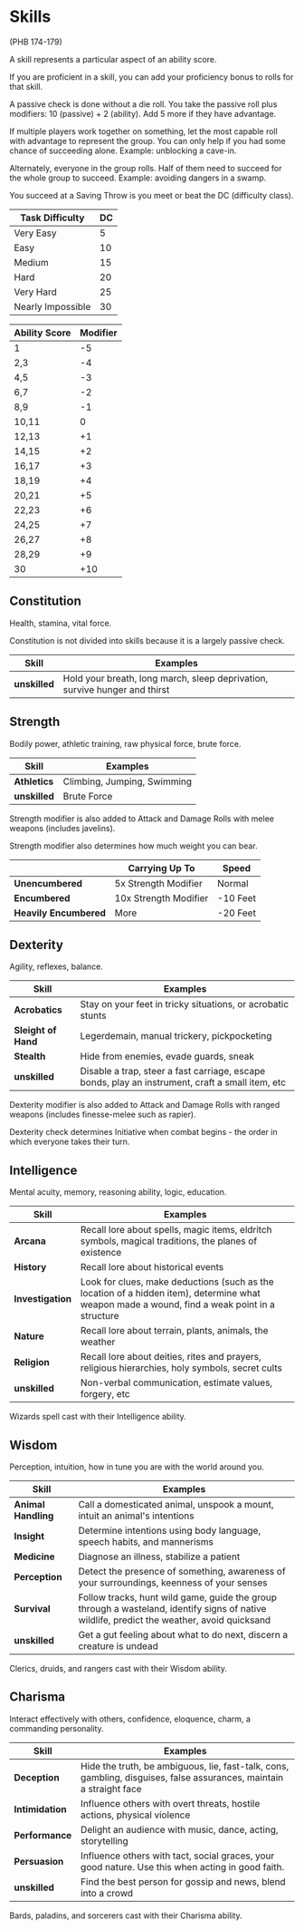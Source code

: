 # Skills

(PHB 174-179)

A skill represents a particular aspect of an ability score.

If you are proficient in a skill, you can add your proficiency bonus to rolls for that skill.

A passive check is done without a die roll. You take the passive roll plus modifiers: 10 (passive) + 2 (ability). Add 5 more if they have advantage.

If multiple players work together on something, let the most capable roll with advantage to represent the group.  You can only help if you had some chance of succeeding alone. Example: unblocking a cave-in.

Alternately, everyone in the group rolls. Half of them need to succeed for the whole group to succeed. Example: avoiding dangers in a swamp.

You succeed at a Saving Throw is you meet or beat the DC (difficulty class).

| Task Difficulty | DC   |
| --------------- | ---- |
| Very Easy | 5 |
| Easy | 10 |
| Medium | 15 |
| Hard | 20 |
| Very Hard | 25 |
| Nearly Impossible | 30 |

| Ability Score | Modifier |
| ------------- | -------- |
| 1 | -5 |
| 2,3 | -4 |
| 4,5 | -3 |
| 6,7 | -2 |
| 8,9 | -1 |
| 10,11 | 0 |
| 12,13 | +1 |
| 14,15 | +2 |
| 16,17 | +3 |
| 18,19 | +4 |
| 20,21 | +5 |
| 22,23 | +6 |
| 24,25 | +7 |
| 26,27 | +8 |
| 28,29 | +9 |
| 30 | +10 |

## Constitution

Health, stamina, vital force.

Constitution is not divided into skills because it is a largely passive check.

| Skill            | Examples             |
| ---------------- | -------------------- |
| **unskilled** | Hold your breath, long march, sleep deprivation, survive hunger and thirst |

## Strength

Bodily power, athletic training, raw physical force, brute force.

| Skill            | Examples             |
| ---------------- | -------------------- |
| **Athletics** | Climbing, Jumping, Swimming |
| **unskilled** | Brute Force |

Strength modifier is also added to Attack and Damage Rolls with melee weapons (includes javelins).

Strength modifier also determines how much weight you can bear.

|                  | Carrying Up To       | Speed |
| ---------------- | -------------------- | ----- |
| **Unencumbered** | 5x Strength Modifier | Normal |
| **Encumbered**   | 10x Strength Modifier | -10 Feet |
| **Heavily Encumbered**   | More | -20 Feet |

## Dexterity

Agility, reflexes, balance.

| Skill            | Examples             |
| ---------------- | -------------------- |
| **Acrobatics** | Stay on your feet in tricky situations, or acrobatic stunts |
| **Sleight of Hand** | Legerdemain, manual trickery, pickpocketing |
| **Stealth** | Hide from enemies, evade guards, sneak |
| **unskilled** | Disable a trap, steer a fast carriage, escape bonds, play an instrument, craft a small item, etc |

Dexterity modifier is also added to Attack and Damage Rolls with ranged weapons (includes finesse-melee such as rapier).

Dexterity check determines Initiative when combat begins - the order in which everyone takes their turn.

## Intelligence

Mental acuity, memory, reasoning ability, logic, education.

| Skill            | Examples             |
| ---------------- | -------------------- |
| **Arcana** | Recall lore about spells, magic items, eldritch symbols, magical traditions, the planes of existence |
| **History** | Recall lore about historical events |
| **Investigation** | Look for clues, make deductions (such as the location of a hidden item), determine what weapon made a wound, find a weak point in a structure |
| **Nature** | Recall lore about terrain, plants, animals, the weather |
| **Religion** | Recall lore about deities, rites and prayers, religious hierarchies, holy symbols, secret cults |
| **unskilled** | Non-verbal communication, estimate values, forgery, etc |

Wizards spell cast with their Intelligence ability.

## Wisdom

Perception, intuition, how in tune you are with the world around you.

| Skill            | Examples             |
| ---------------- | -------------------- |
| **Animal Handling** | Call a domesticated animal, unspook a mount, intuit an animal's intentions |
| **Insight** | Determine intentions using body language, speech habits, and mannerisms |
| **Medicine** | Diagnose an illness, stabilize a patient |
| **Perception** | Detect the presence of something, awareness of your surroundings, keenness of your senses |
| **Survival** | Follow tracks, hunt wild game, guide the group through a wasteland, identify signs of native wildlife, predict the weather, avoid quicksand |
| **unskilled** | Get a gut feeling about what to do next, discern a creature is undead |

Clerics, druids, and rangers cast with their Wisdom ability. 

## Charisma

Interact effectively with others, confidence, eloquence, charm, a commanding personality.

| Skill            | Examples             |
| ---------------- | -------------------- |
| **Deception** | Hide the truth, be ambiguous, lie, fast-talk, cons, gambling, disguises, false assurances, maintain a straight face |
| **Intimidation** | Influence others with overt threats, hostile actions, physical violence |
| **Performance** | Delight an audience with music, dance, acting, storytelling |
| **Persuasion** | Influence others with tact, social graces, your good nature. Use this when acting in good faith. |
| **unskilled** | Find the best person for gossip and news, blend into a crowd |

Bards, paladins, and sorcerers cast with their Charisma ability.

